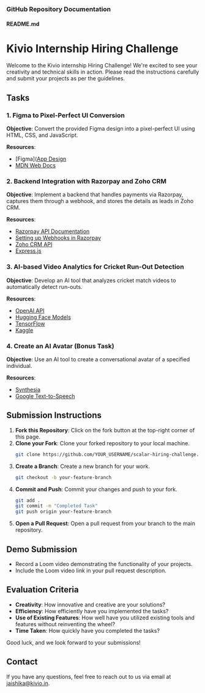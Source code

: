 ### GitHub Repository Documentation

#### README.md

# Kivio Internship Hiring Challenge

Welcome to the Kivio internship Hiring Challenge! We're excited to see your creativity and technical skills in action. Please read the instructions carefully and submit your projects as per the guidelines.

## Tasks

### 1. Figma to Pixel-Perfect UI Conversion
**Objective**: Convert the provided Figma design into a pixel-perfect UI using HTML, CSS, and JavaScript.

**Resources**:
- [Figma]([App Design](https://www.figma.com/design/og5WHizgFjQ7R6l59QWa29/LMS-APP?m=dev)
- [MDN Web Docs](https://developer.mozilla.org/en-US/)

### 2. Backend Integration with Razorpay and Zoho CRM
**Objective**: Implement a backend that handles payments via Razorpay, captures them through a webhook, and stores the details as leads in Zoho CRM.

**Resources**:
- [Razorpay API Documentation](https://razorpay.com/docs/)
- [Setting up Webhooks in Razorpay](https://razorpay.com/docs/webhooks/)
- [Zoho CRM API](https://www.zoho.com/crm/developer/docs/api/v2/)
- [Express.js](https://expressjs.com/)

### 3. AI-based Video Analytics for Cricket Run-Out Detection
**Objective**: Develop an AI tool that analyzes cricket match videos to automatically detect run-outs.

**Resources**:
- [OpenAI API](https://beta.openai.com/)
- [Hugging Face Models](https://huggingface.co/models)
- [TensorFlow](https://www.tensorflow.org/)
- [Kaggle](https://www.kaggle.com/)

### 4. Create an AI Avatar (Bonus Task)
**Objective**: Use an AI tool to create a conversational avatar of a specified individual.

**Resources**:
- [Synthesia](https://www.synthesia.io/)
- [Google Text-to-Speech](https://cloud.google.com/text-to-speech)

## Submission Instructions

1. **Fork this Repository**: Click on the fork button at the top-right corner of this page.
2. **Clone your Fork**: Clone your forked repository to your local machine.
   ```sh
   git clone https://github.com/YOUR_USERNAME/scalar-hiring-challenge.git
   
3. **Create a Branch**: Create a new branch for your work.
   ```sh
   git checkout -b your-feature-branch
   
4. **Commit and Push**: Commit your changes and push to your fork.
   ```sh
   git add .
   git commit -m "Completed Task"
   git push origin your-feature-branch
   
5. **Open a Pull Request**: Open a pull request from your branch to the main repository.

## Demo Submission

- Record a Loom video demonstrating the functionality of your projects.
- Include the Loom video link in your pull request description.

## Evaluation Criteria

- **Creativity**: How innovative and creative are your solutions?
- **Efficiency**: How efficiently have you implemented the tasks?
- **Use of Existing Features**: How well have you utilized existing tools and features without reinventing the wheel?
- **Time Taken**: How quickly have you completed the tasks?

Good luck, and we look forward to your submissions!

## Contact

If you have any questions, feel free to reach out to us via email at [jaishika@kivio.in](mailto:jaishika@kivio.in).
